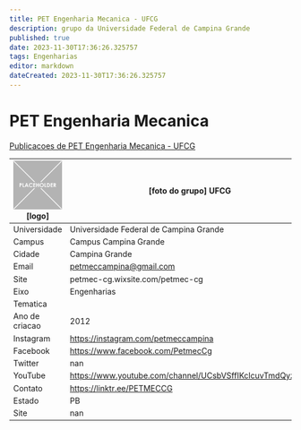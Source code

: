 ```yaml
---
title: PET Engenharia Mecanica - UFCG
description: grupo da Universidade Federal de Campina Grande
published: true
date: 2023-11-30T17:36:26.325757
tags: Engenharias
editor: markdown
dateCreated: 2023-11-30T17:36:26.325757
---
```


# PET Engenharia Mecanica

[Publicacoes de PET Engenharia Mecanica - UFCG](/atividade/116PETEngenhariaMecanicaUFCG/feed.md)

| ![placeholder.png](/placeholder.png) [logo] | [foto do grupo] UFCG         |
| ------------------------------------------- | ------------------------------------------------- |
| Universidade                                | Universidade Federal de Campina Grande      |
| Campus                                      | Campus Campina Grande            |
| Cidade                                      | Campina Grande             |
| Email                                       | petmeccampina@gmail.com             |
| Site                                        | petmec-cg.wixsite.com/petmec-cg              |
| Eixo                                        | Engenharias              |
| Tematica                                    |           |
| Ano de criacao                              | 2012        |
| Instagram                                   | https://instagram.com/petmeccampina         |
| Facebook                                    | https://www.facebook.com/PetmecCg          |
| Twitter                                     | nan           |
| YouTube                                     | https://www.youtube.com/channel/UCsbVSffIKclcuvTmdQyzCug           |
| Contato                                     | https://linktr.ee/PETMECCG         |
| Estado                                      |  PB            |
| Site                                        | nan |
